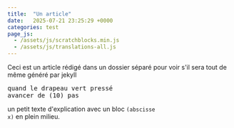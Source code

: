 ```yaml
---
title:  "Un article"
date:   2025-07-21 23:25:29 +0000
categories: test
page_js:
  - /assets/js/scratchblocks.min.js
  - /assets/js/translations-all.js
---
```

Ceci est un article rédigé dans un dossier séparé pour voir s'il sera tout de même généré par jekyll

<pre class="blocks">
quand le drapeau vert pressé
avancer de (10) pas
</pre>

un petit texte d'explication avec un bloc <code class="b">(abscisse x)</code> en plein milieu.

<script>
scratchblocks.renderMatching('pre.blocks', {
  style:     'scratch3',
  languages: ['fr'],
  scale: 1,
});
scratchblocks.renderMatching("code.b", {
  inline: true,
  style:     'scratch3',
  languages: ['fr'],
  scale: 0.75,
});
</script>